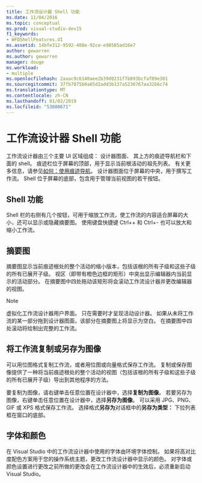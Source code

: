 ```yaml
---
title: 工作流设计器 Shell 功能
ms.date: 11/04/2016
ms.topic: conceptual
ms.prod: visual-studio-dev15
f1_keywords:
- WFDShellFeatures.UI
ms.assetid: 14bfe312-9592-408e-92ce-e98585ad16e7
author: gewarren
ms.author: gewarren
manager: douge
ms.workload:
- multiple
ms.openlocfilehash: 2aaac9c6148aee2b39d0231f7b893bcfaf89e301
ms.sourcegitcommit: 37fb7075b0a65d2add3b137a5230767aa3266c74
ms.translationtype: MT
ms.contentlocale: zh-CN
ms.lasthandoff: 01/02/2019
ms.locfileid: "53880671"
---
```

# <a name="workflow-designer-shell-features"></a>工作流设计器 Shell 功能

工作流设计器由三个主要 UI 区域组成： 设计器图面、 其上方的痕迹导航栏和下面的 shell。 痕迹栏位于屏幕的顶部，用于显示当前根活动的祖先列表。 有关更多信息，请参见[如何：使用痕迹导航](../workflow-designer/how-to-use-breadcrumb-navigation.md)。 设计器图面位于屏幕的中央，用于撰写工作流。 Shell 位于屏幕的底部，包含用于管理当前视图的若干按钮。

## <a name="shell-features"></a>Shell 功能
 Shell 栏的右侧有几个按钮，可用于缩放工作流，使工作流的内容适合屏幕的大小，还可以显示或隐藏摘要图。 使用键盘快捷键 Ctrl++ 和 Ctrl+- 也可以放大和缩小工作流。

## <a name="overview-map"></a>摘要图
 摘要图显示当前痕迹根处的整个活动的缩小版本，包括该根的所有子级和这些子级的所有已展开子级。 视区（即带有橙色边框的矩形）中突出显示编辑器内当前显示的活动部分。 在摘要图中四处拖动该矩形将会滚动工作流设计器并更改编辑器的视图。

> [!NOTE]
> 虚拟化工作流设计器用户界面。 只在需要时才呈现活动设计器。 如果从未将工作流的某一部分拖到设计器图面，该部分在摘要图上将显示为空白。 在摘要图中四处滚动将绘制出完整的工作流。

## <a name="copying-or-saving-workflows-as-images"></a>将工作流复制或另存为图像
 可以用位图格式复制工作流，或者用位图或向量格式保存工作流。 复制或保存图像提供了一种将当前痕迹根处的整个活动的视图（包括该根的所有子级和这些子级的所有已展开子级）导出到其他程序的方法。

 要复制为图像，请右键单击任意位置在设计器中，选择**复制为图像**。 若要另存为图像，右键单击任意位置在设计器中，选择**另存为图像**。 可以采用 JPG、PNG、GIF 或 XPS 格式保存工作流。 选择格式**另存为**对话框中的**另存为类型：** 下拉列表框在窗口的底部。

## <a name="fonts-and-colors"></a>字体和颜色

在 Visual Studio 中的工作流设计器中使用的字体由环境字体控制。 如果将高对比度配色方案用于您的操作系统主题，更改工作流设计器中显示的颜色。 对字体或颜色设置进行更改之前所做的更改会在工作流设计器中的生效后，必须重新启动 Visual Studio。
